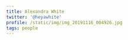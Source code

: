 ```yaml
---
title: Alexandra White
twitter: '@heyawhite'
profile: /static/img/img_20191116_004926.jpg
tags: people
---
```


